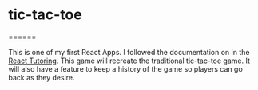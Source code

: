 # tic-tac-toe
======

This is one of my first React Apps. 
I followed the documentation on in the [React Tutoring](https://reactjs.org/tutorial/).
This game will recreate the traditional tic-tac-toe game. 
It will also have a feature to keep a history of the game so players can go back as they desire.

